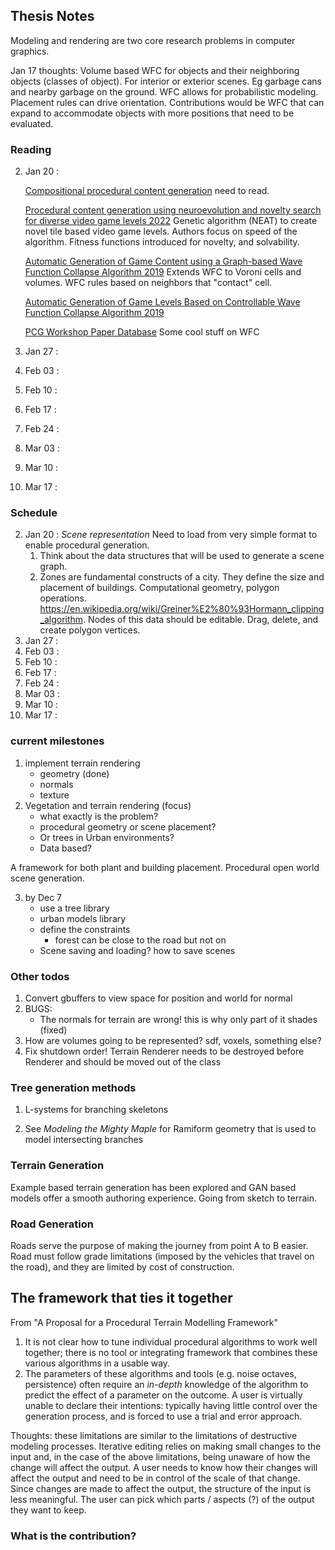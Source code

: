 ## Thesis Notes

Modeling and rendering are two core research problems in computer graphics.

Jan 17 thoughts: Volume based WFC for objects and their neighboring objects (classes of object). For interior or exterior scenes. Eg garbage cans and nearby garbage on the ground. WFC allows for probabilistic modeling. Placement rules can drive orientation. Contributions would be WFC that can expand to accommodate objects with more positions that need to be evaluated.

### Reading
2.  Jan 20 : 

    [Compositional procedural content generation](https://dl.acm.org/doi/pdf/10.1145/2538528.2538541)
        need to read.

    [Procedural content generation using neuroevolution and novelty search for diverse video game levels 2022](https://dl.acm.org/doi/pdf/10.1145/3512290.3528701)
        Genetic algorithm (NEAT) to create novel tile based video game levels. Authors focus on speed of the algorithm. Fitness functions introduced for novelty, and solvability.

    [Automatic Generation of Game Content using a Graph-based Wave Function Collapse Algorithm 2019](https://dl.acm.org/doi/10.1109/CIG.2019.8848019)
        Extends WFC to Voroni cells and volumes. WFC rules based on neighbors that "contact" cell. 

    [Automatic Generation of Game Levels Based on Controllable Wave Function Collapse Algorithm 2019](https://dl.acm.org/doi/10.1109/CIG.2019.8848019)

    [PCG Workshop Paper Database](https://pcgworkshop.com/database.php)
        Some cool stuff on WFC
3.  Jan 27 : 
4.  Feb 03 : 
5.  Feb 10 : 
6.  Feb 17 : 
7.  Feb 24 : 
8.  Mar 03 : 
9.  Mar 10 : 
10. Mar 17 : 

### Schedule

2.  Jan 20 : *Scene representation* Need to load from very simple format to enable procedural generation.
    1.  Think about the data structures that will be used to generate a scene graph.
    2.  Zones are fundamental constructs of a city. They define the size and placement of buildings. Computational geometry, polygon operations. https://en.wikipedia.org/wiki/Greiner%E2%80%93Hormann_clipping_algorithm. Nodes of this data should be editable. Drag, delete, and create polygon vertices.
3.  Jan 27 : 
4.  Feb 03 : 
5.  Feb 10 : 
6.  Feb 17 : 
7.  Feb 24 : 
8.  Mar 03 : 
9.  Mar 10 : 
10. Mar 17 : 

### current milestones
1. implement terrain rendering
   - geometry (done)
   - normals
   - texture
2. Vegetation and terrain rendering (focus)
    - what exactly is the problem?
    - procedural geometry or scene placement?
    - Or trees in Urban environments?
    - Data based?

A framework for both plant and building placement. Procedural open world scene generation.

3. by Dec 7
    - use a tree library
    - urban models library
    - define the constraints
        - forest can be close to the road but not on
    - Scene saving and loading? how to save scenes

### Other todos
1. Convert gbuffers to view space for position and world for normal
2. BUGS:
   - The normals for terrain are wrong! this is why only part of it shades (fixed)
3. How are volumes going to be represented? sdf, voxels, something else?
4. Fix shutdown order! Terrain Renderer needs to be destroyed before Renderer and should be moved out of the class

### Tree generation methods
1. L-systems for branching skeletons

2. See *Modeling* *the* *Mighty* *Maple* for Ramiform geometry that is
used to model intersecting branches

### Terrain Generation
Example based terrain generation has been explored and GAN based models offer a smooth
authoring experience. Going from sketch to terrain.

### Road Generation
Roads serve the purpose of making the journey from point A to B easier. Road must follow grade limitations (imposed by the vehicles that travel on the road), and they are limited by cost of construction. 

## The framework that ties it together
From "A Proposal for a Procedural Terrain Modelling Framework"
1. It is not clear how to tune individual procedural algorithms
to work well together; there is no tool or integrating 
framework that combines these various algorithms in
a usable way.
2. The parameters of these algorithms and tools (e.g. noise
octaves, persistence) often require an *in-depth* knowledge
of the algorithm to predict the effect of a parameter on
the outcome. A user is virtually unable to declare their intentions: typically having little control over the generation
process, and is forced to use a trial and error approach.

Thoughts: these limitations are similar to the limitations of destructive modeling 
processes. Iterative editing relies on making small changes to the input and, in the case
of the above limitations, being unaware of how the change will affect the output. A user needs to know how their changes will affect the output and need to be in control of the scale of that change. Since changes are made to affect the output, the structure of the input is less meaningful. 
The user can pick which parts / aspects (?) of the output they want to keep.

### What is the contribution?